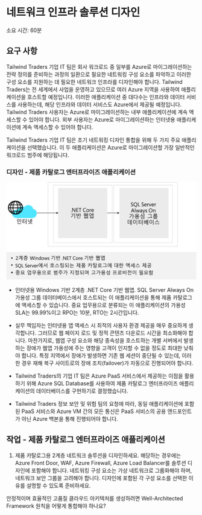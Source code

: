 ﻿---
casestudy:
    title: '네트워크 솔루션 디자인 - 제품 카탈로그 엔터프라이즈 애플리케이션'
    module: '네트워크 인프라 솔루션(옵션 1)'
---
# 네트워크 인프라 솔루션 디자인  

소요 시간: 60분

## 요구 사항

Tailwind Traders 기업 IT 팀은 회사 워크로드 중 일부를 Azure로 마이그레이션하는 전략 정의를 준비하는 과정의 일환으로 필요한 네트워킹 구성 요소를 파악하고 이러한 구성 요소를 지원하는 데 필요한 네트워크 인프라를 디자인해야 합니다. Tailwind Traders는 전 세계에서 사업을 운영하고 있으므로 여러 Azure 지역을 사용하여 애플리케이션을 호스트할 예정입니다. 이러한 애플리케이션 중 대다수는 인프라와 데이터 서비스를 사용하는데, 해당 인프라와 데이터 서비스도 Azure에서 제공될 예정입니다. Tailwind Traders 사용자는 Azure로 마이그레이션하는 내부 애플리케이션에 계속 액세스할 수 있어야 합니다. 외부 사용자는 Azure로 마이그레이션하는 인터넷용 애플리케이션에 계속 액세스할 수 있어야 합니다. 

Tailwind Traders 기업 IT 팀은 초기 네트워킹 디자인 통합을 위해 두 가지 주요 애플리케이션을 선택했습니다. 이 두 애플리케이션은 Azure로 마이그레이션할 가장 일반적인 워크로드 범주에 해당됩니다.  

### 디자인 - 제품 카탈로그 엔터프라이즈 애플리케이션

![제품 카탈로그 아키텍처](media/catalog.png)

- 인터넷용 Windows 기반 2계층 .NET Core 기반 웹앱. SQL Server Always On 가용성 그룹 데이터베이스에서 호스트되는 이 애플리케이션을 통해 제품 카탈로그에 액세스할 수 있습니다. 중요 업무용으로 분류되는 이 애플리케이션의 가용성 SLA는 99.99%이고 RPO는 10분, RTO는 2시간입니다. 

-	실무 책임자는 인터넷용 앱 액세스 시 최적의 사용자 환경 제공을 매우 중요하게 생각합니다. 그러므로 웹 페이지 로드 및 정적 콘텐츠 다운로드 시간을 최소화해야 합니다. 마찬가지로, 웹앱 구성 요소와 해당 종속성을 호스트하는 개별 서버에서 발생하는 장애가 웹앱 가용성에 주는 영향을 고객이 인지할 수 없을 정도로 최대한 낮춰야 합니다. 특정 지역에서 장애가 발생하면 기존 웹 세션이 중단될 수 있는데, 이러한 경우 재해 복구 사이트로의 장애 조치(failover)가 자동으로 진행되어야 합니다.

- Tailwind Traders의 기업 IT 팀은 Azure PaaS 서비스에서 제공하는 이점을 활용하기 위해 Azure SQL Database를 사용하여 제품 카탈로그 엔터프라이즈 애플리케이션의 데이터베이스를 구현하기로 결정했습니다. 

- Tailwind Traders 정보 보안 및 위험 팀의 요청에 따라, 동일 애플리케이션에 포함된 PaaS 서비스와 Azure VM 간의 모든 통신은 PaaS 서비스의 공용 엔드포인트가 아닌 Azure 백본을 통해 진행되어야 합니다. 

## 작업 - 제품 카탈로그 엔터프라이즈 애플리케이션

1. 제품 카탈로그용 2계층 네트워크 솔루션을 디자인하세요. 해당하는 경우에는 Azure Front Door, WAF, Azure Firewall, Azure Load Balancer를 솔루션 디자인에 포함해야 합니다. 네트워킹 구성 요소는 가상 네트워크로 그룹화해야 하며, 네트워크 보안 그룹을 고려해야 합니다. 디자인에 포함된 각 구성 요소를 선택한 이유를 설명할 수 있도록 준비하세요. 

안정적이며 효율적인 고품질 클라우드 아키텍처를 생성하려면 Well-Architected Framework 원칙을 어떻게 통합해야 하나요?

